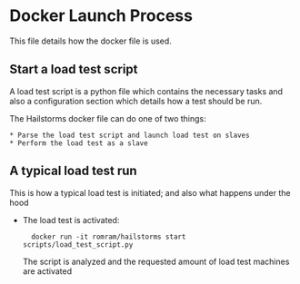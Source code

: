 




# Docker Launch Process

This file details how the docker file is used.




## Start a load test script

A load test script is a python file which contains the necessary tasks and also a configuration section
which details how a test should be run.

The Hailstorms docker file can do one of two things:

    * Parse the load test script and launch load test on slaves
    * Perform the load test as a slave




## A typical load test run

This is how a typical load test is initiated; and also what happens under the hood

* The load test is activated: 
    
        docker run -it romram/hailstorms start scripts/load_test_script.py
        
    The script is analyzed and the requested amount of load test machines are activated

